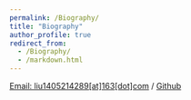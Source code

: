 ```yaml
---
permalink: /Biography/
title: "Biography"
author_profile: true
redirect_from: 
  - /Biography/
  - /markdown.html
---
```

[Email: liu1405214289[at]163[dot]com](mailto:liu1405214289@163.com) / [Github](https://github.com/VAthree) 
